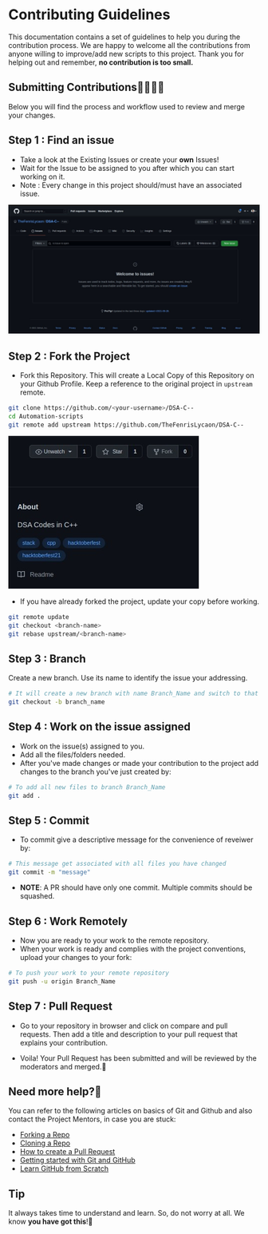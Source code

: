 # Contributing Guidelines

This documentation contains a set of guidelines to help you during the contribution process.
We are happy to welcome all the contributions from anyone willing to improve/add new scripts to this project. Thank you for helping out and remember,
**no contribution is too small.**

## Submitting Contributions👩‍💻👨‍💻

Below you will find the process and workflow used to review and merge your changes.

## Step 1 : Find an issue

- Take a look at the Existing Issues or create your **own** Issues!
- Wait for the Issue to be assigned to you after which you can start working on it.
- Note : Every change in this project should/must have an associated issue.

![Inkedissue_LI](../Images/Issue.jpeg)

## Step 2 : Fork the Project

- Fork this Repository. This will create a Local Copy of this Repository on your Github Profile. Keep a reference to the original project in `upstream` remote.

```bash
git clone https://github.com/<your-username>/DSA-C--
cd Automation-scripts
git remote add upstream https://github.com/TheFenrisLycaon/DSA-C--
```

![Inkedfork_LI](../Images/Fork.jpeg)

- If you have already forked the project, update your copy before working.

```bash
git remote update
git checkout <branch-name>
git rebase upstream/<branch-name>
```

## Step 3 : Branch

Create a new branch. Use its name to identify the issue your addressing.

```bash
# It will create a new branch with name Branch_Name and switch to that branch 
git checkout -b branch_name
```

## Step 4 : Work on the issue assigned

- Work on the issue(s) assigned to you.
- Add all the files/folders needed.
- After you've made changes or made your contribution to the project add changes to the branch you've just created by:

```bash
# To add all new files to branch Branch_Name
git add .
```

## Step 5 : Commit

- To commit give a descriptive message for the convenience of reveiwer by:

```bash
# This message get associated with all files you have changed
git commit -m "message"
```

- **NOTE**: A PR should have only one commit. Multiple commits should be squashed.

## Step 6 : Work Remotely

- Now you are ready to your work to the remote repository.
- When your work is ready and complies with the project conventions, upload your changes to your fork:

```bash
# To push your work to your remote repository
git push -u origin Branch_Name
```

## Step 7 : Pull Request

- Go to your repository in browser and click on compare and pull requests. Then add a title and description to your pull request that explains your contribution.

- Voila! Your Pull Request has been submitted and will be reviewed by the moderators and merged.🥳

## Need more help?🤔

You can refer to the following articles on basics of Git and Github and also contact the Project Mentors, in case you are stuck:

- [Forking a Repo](https://help.github.com/en/github/getting-started-with-github/fork-a-repo)
- [Cloning a Repo](https://help.github.com/en/desktop/contributing-to-projects/creating-an-issue-or-pull-request)
- [How to create a Pull Request](https://opensource.com/article/19/7/create-pull-request-github)
- [Getting started with Git and GitHub](https://towardsdatascience.com/getting-started-with-git-and-github-6fcd0f2d4ac6)
- [Learn GitHub from Scratch](https://lab.github.com/githubtraining/introduction-to-github)

## Tip

It always takes time to understand and learn. So, do not worry at all. We know **you have got this**!💪
